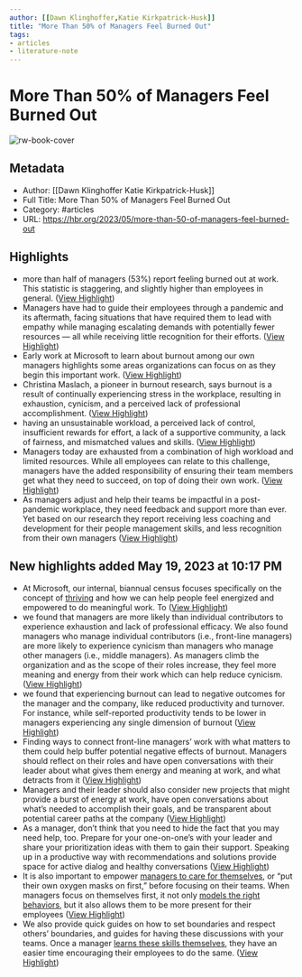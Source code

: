 ```yaml
---
author: [[Dawn Klinghoffer,Katie Kirkpatrick-Husk]]
title: "More Than 50% of Managers Feel Burned Out"
tags: 
- articles
- literature-note
---
```

# More Than 50% of Managers Feel Burned Out

![rw-book-cover](https://hbr.org/resources/images/android-chrome-512x512.png)

## Metadata
- Author: [[Dawn Klinghoffer
Katie Kirkpatrick-Husk]]
- Full Title: More Than 50% of Managers Feel Burned Out
- Category: #articles
- URL: https://hbr.org/2023/05/more-than-50-of-managers-feel-burned-out

## Highlights
- more than half of managers (53%) report feeling burned out at work. This statistic is staggering, and slightly higher than employees in general. ([View Highlight](https://read.readwise.io/read/01h0tq0gp7hr95j7nhpb5gyhq1))
- Managers have had to guide their employees through a pandemic and its aftermath, facing situations that have required them to lead with empathy while managing escalating demands with potentially fewer resources — all while receiving little recognition for their efforts. ([View Highlight](https://read.readwise.io/read/01h0tq0t9n081b4tm72wavgfpm))
- Early work at Microsoft to learn about burnout among our own managers highlights some areas organizations can focus on as they begin this important work. ([View Highlight](https://read.readwise.io/read/01h0tq1rdf2h0nnrtqs7zz1bw8))
- Christina Maslach, a pioneer in burnout research, says burnout is a result of continually experiencing stress in the workplace, resulting in exhaustion, cynicism, and a perceived lack of professional accomplishment. ([View Highlight](https://read.readwise.io/read/01h0tq331fj9gzp8vbrap4nsnx))
- having an unsustainable workload, a perceived lack of control, insufficient rewards for effort, a lack of a supportive community, a lack of fairness, and mismatched values and skills. ([View Highlight](https://read.readwise.io/read/01h0tq3cp2n3c9yq8pvnpy5xds))
- Managers today are exhausted from a combination of high workload and limited resources. While all employees can relate to this challenge, managers have the added responsibility of ensuring their team members get what they need to succeed, on top of doing their own work. ([View Highlight](https://read.readwise.io/read/01h0tq3w3qyhqwt050wfv7xqhc))
- As managers adjust and help their teams be impactful in a post-pandemic workplace, they need feedback and support more than ever. Yet based on our research they report receiving less coaching and development for their people management skills, and less recognition from their own managers ([View Highlight](https://read.readwise.io/read/01h0tq4d3817aszk4sy914b20k))
## New highlights added May 19, 2023 at 10:17 PM
- At Microsoft, our internal, biannual census focuses specifically on the concept of [thriving](https://hbr.org/2022/06/why-microsoft-measures-employee-thriving-not-engagement) and how we can help people feel energized and empowered to do meaningful work. To ([View Highlight](https://read.readwise.io/read/01h0tq4ym1s9vn41zh4yrekc9a))
- we found that managers are more likely than individual contributors to experience exhaustion and lack of professional efficacy. We also found managers who manage individual contributors (i.e., front-line managers) are more likely to experience cynicism than managers who manage other managers (i.e., middle managers). As managers climb the organization and as the scope of their roles increase, they feel more meaning and energy from their work which can help reduce cynicism. ([View Highlight](https://read.readwise.io/read/01h0tq78edx1m112gpzy2t9c9r))
- we found that experiencing burnout can lead to negative outcomes for the manager and the company, like reduced productivity and turnover. For instance, while self-reported productivity tends to be lower in managers experiencing any single dimension of burnout ([View Highlight](https://read.readwise.io/read/01h0tq7p9dn2hn81dezcm4rcwt))
- Finding ways to connect front-line managers’ work with what matters to them could help buffer potential negative effects of burnout. Managers should reflect on their roles and have open conversations with their leader about what gives them energy and meaning at work, and what detracts from it ([View Highlight](https://read.readwise.io/read/01h0tq9fjhtjz7b6bw21f5va5b))
- Managers and their leader should also consider new projects that might provide a burst of energy at work, have open conversations about what’s needed to accomplish their goals, and be transparent about potential career paths at the company ([View Highlight](https://read.readwise.io/read/01h0tq9vcq1zkv1jxcw6k6nhhh))
- As a manager, don’t think that you need to hide the fact that you may need help, too. Prepare for your one-on-one’s with your leader and share your prioritization ideas with them to gain their support. Speaking up in a productive way with recommendations and solutions provide space for active dialog and healthy conversations ([View Highlight](https://read.readwise.io/read/01h0tqbbpk2qgsxbnnerd2hwe1))
- It is also important to empower [managers to care for themselves](https://hbr.org/2019/03/how-to-help-your-team-with-burnout-when-youre-burned-out-yourself), or “put their own oxygen masks on first,” before focusing on their teams. When managers focus on themselves first, it not only [models the right behaviors](https://www.forbes.com/sites/forbeshumanresourcescouncil/2022/03/16/the-managers-role-in-burnout-prevention/?sh=7433b59c72ce), but it also allows them to be more present for their employees ([View Highlight](https://read.readwise.io/read/01h0tqbxaev3ryjezy8g9n6dc0))
- We also provide quick guides on how to set boundaries and respect others’ boundaries, and guides for having these discussions with your teams. Once a manager [learns these skills themselves](https://hbr.org/2022/03/what-first-time-managers-can-do-to-manage-burnout), they have an easier time encouraging their employees to do the same. ([View Highlight](https://read.readwise.io/read/01h0tqcmbw6pmj2ebwjx71gmjy))
